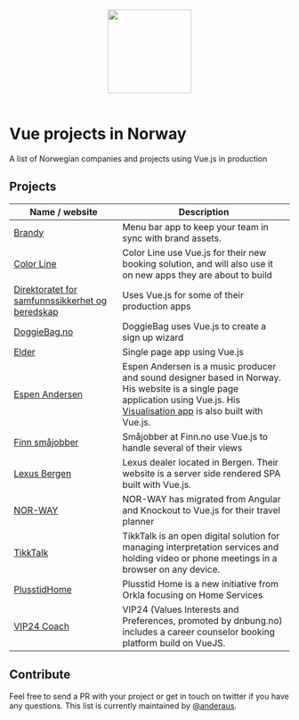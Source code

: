 <p align="center">
  <br>
  <img width="150" src="http://012.vuejs.org/images/logo.png">
  <br>
  <br>
</p>

# Vue projects in Norway

A list of Norwegian companies and projects using Vue.js in production

## Projects

Name / website | Description
| --- | ---- |
[Brandy](https://getbrandy.io) | Menu bar app to keep your team in sync with brand assets.
[Color Line](https://www.colorline.no/) | Color Line use Vue.js for their new booking solution, and will also use it on new apps they are about to build
[Direktoratet for samfunnssikkerhet og beredskap](https://www.dsb.no/) | Uses Vue.js for some of their production apps
[DoggieBag.no](https://doggiebag.no/) | DoggieBag uses Vue.js to create a sign up wizard
[Elder](https://elder.no/) | Single page app using Vue.js
[Espen Andersen](https://easound.no/) | Espen Andersen is a music producer and sound designer based in Norway. His website is a single page application using Vue.js. His [Visualisation app](http://visualizer.easound.no/) is also built with Vue.js.
[Finn småjobber](https://www.finn.no/smajobber/) | Småjobber at Finn.no use Vue.js to handle several of their views
[Lexus Bergen](https://www.lexus-bergen.no/) | Lexus dealer located in Bergen. Their website is a server side rendered SPA built with Vue.js.
[NOR-WAY](https://www.nor-way.no) | NOR-WAY has migrated from Angular and Knockout to Vue.js for their travel planner 
[TikkTalk](https://my.tikktalk.com/) | TikkTalk is an open digital solution for managing interpretation services and holding video or phone meetings in a browser on any device. 
[PlusstidHome](https://plusstidhome.no) | Plusstid Home is a new initiative from Orkla focusing on Home Services
[VIP24 Coach](https://my.vip24.coach) | VIP24 (Values Interests and Preferences, promoted by dnbung.no) includes a career counselor booking platform build on VueJS.

## Contribute

Feel free to send a PR with your project or get in touch on twitter if you have any questions. This list is currently maintained by [@anderaus](https://twitter.com/anderaus).
